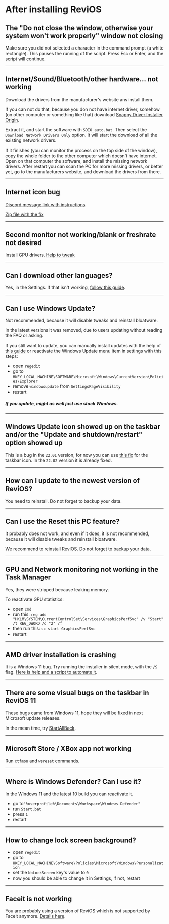 # After installing ReviOS

## The "Do not close the window, otherwise your system won't work properly" window not closing

Make sure you did not selected a character in the command prompt (a white rectangle). This pauses the running of the script. Press Esc or Enter, and the script will continue.

---

## Internet/Sound/Bluetooth/other hardware... not working

Download the drivers from the manufacturer's website ans install them.

If you can not do that, because you don not have internet driver, somehow (on other computer or something like that) download [Snappy Driver Installer Origin](https://www.snappy-driver-installer.org/). 

Extract it, and start the software with `SDIO_auto.bat`. Then select the `Download Network Drivers Only` option. It will start the download of all the existing network drivers. 

If it finishes (you can monitor the process on the top side of the window), copy the whole folder to the other computer which doesn't have internet. Open on that computer the software, and install the missing network drivers. After restart you can scan the PC for more missing drivers, or better yet, go to the manufacturers website, and download the drivers from there.

---

## Internet icon bug

[Discord message link with instructions](https://discord.com/channels/619835916139364383/626772969611460619/800174514951684116)

[Zip file with the fix](https://cdn.discordapp.com/attachments/626772969611460619/800174514813665290/fix-network-icon.zip)

---

## Second monitor not working/blank or freshrate not desired

Install GPU drivers. [Help to tweak](https://www.revi.cc/revios/post-install#h.p_GR11WmefRS4F)

---

## Can I download other languages?

Yes, in the Settings. If that isn't working, [follow this guide](https://www.revi.cc/revios/workspace/lang).

---

## Can I use Windows Update?

Not recommended, because it will disable tweaks and reinstall bloatware.

In the latest versions it was removed, due to users updating without reading the FAQ or asking.

If you still want to update, you can manually install updates with the help of [this guide](https://www.revi.cc/revios/workspace/updating) or reactivate the Windows Update menu item in settings with this steps:

- open `regedit`
- go to `HKEY_LOCAL_MACHINE\SOFTWARE\Microsoft\Windows\CurrentVersion\Policies\Explorer`
- remove `windowsupdate` from `SettingsPageVisibility`
- restart

##### If you update, might as well just use stock Windows.

---

## Windows Update icon showed up on the taskbar and/or the "Update and shutdown/restart" option showed up

This is a bug in the `22.01` version, for now you can use [this fix](https://cdn.discordapp.com/attachments/626772969611460619/942019507730391050/Fix-Windows-Update-Taskbar.reg) for the taskbar icon. In the `22.02` version it is already fixed.

---

## How can I update to the newest version of ReviOS?

You need to reinstall. Do not forget to backup your data.

---

## Can I use the Reset this PC feature?

It probably does not work, and even if it does, it is not recommended, because it will disable tweaks and reinstall bloatware.

We recommend to reinstall ReviOS. Do not forget to backup your data.

---

## GPU and Network monitoring not working in the Task Manager

Yes, they were stripped because leaking memory.

To reactivate GPU statistics:

- open `cmd`
- run this: `reg add "HKLM\SYSTEM\CurrentControlSet\Services\GraphicsPerfSvc" /v "Start" /t REG_DWORD /d "2" /f`
- then run this: `sc start GraphicsPerfSvc`
- restart

---

## AMD driver installation is crashing

It is a Windows 11 bug. Try running the installer in silent mode, with the `/S` flag. 
[Here is help and a script to automate it](https://discord.com/channels/619835916139364383/626772969611460619/932975660392128562).

---

## There are some visual bugs on the taskbar in ReviOS 11

These bugs came from Windows 11, hope they will be fixed in next Microsoft update releases.

In the mean time, try [StartAllBack](https://www.startallback.com/).

---

## Microsoft Store / XBox app not working

Run `ctfmon` and `wsreset` commands.

---

## Where is Windows Defender? Can I use it?

In the Windows 11 and the latest 10 build you can reactivate it.

- go to`"%userprofile%\Documents\Workspace\Windows Defender"`
- run `Start.bat`
- press `1`
- restart

---

## How to change lock screen background?

- open `regedit`
- go to `HKEY_LOCAL_MACHINE\Software\Policies\Microsoft\Windows\Personalization`
- set the `NoLockScreen` key's value to `0`
- now you should be able to change it in Settings, if not, restart

---

## Faceit is not working

You are probably using a version of ReviOS which is not supported by Faceit anymore. [Details here](before-install.md#which-version-do-i-need-for-faceit).